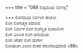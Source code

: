 +++
title = "088 ಲಿಙ್ಗಮಯ ನಿರ್ಲಿಙ್ಗ"

+++
ಲಿಂಗಮಯ ನಿರ್ಲಿಂಗ ತೇಜೋ  
ಲಿಂಗ ಲಿಂಗಾತ್ಮಕ ಸದಾಶಿವ  
ಲಿಂಗ ನಿರ್ಮಳ ಲಿಂಗ ಲಿಂಗಸ್ಥಿತ ಮಹಾಲಿಂಗ   
ಲಿಂಗ ವಿಲಸಿತ ಲಿಂಗ ಚಿನುಮಯ  
ಲಿಂಗ ಚೇತನ ಲಿಂಗ ದುರ್ಗಾ  
ಲಿಂಗಿತಾಂಗ ವಿಲಾಸ ಶಂಕರ ಕರುಣಿಸುವುದೆಂದ       ॥88॥